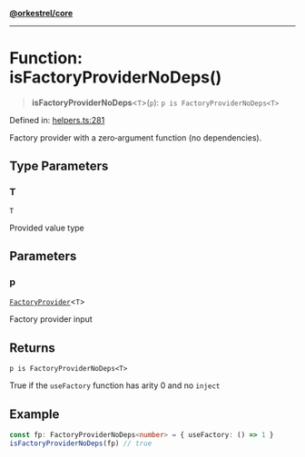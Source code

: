 [**@orkestrel/core**](../index.md)

***

# Function: isFactoryProviderNoDeps()

> **isFactoryProviderNoDeps**\<`T`\>(`p`): `p is FactoryProviderNoDeps<T>`

Defined in: [helpers.ts:281](https://github.com/orkestrel/core/blob/cbe5b2d7b027ca6f0f1301ef32750afb69b4764b/src/helpers.ts#L281)

Factory provider with a zero‑argument function (no dependencies).

## Type Parameters

### T

`T`

Provided value type

## Parameters

### p

[`FactoryProvider`](../type-aliases/FactoryProvider.md)\<`T`\>

Factory provider input

## Returns

`p is FactoryProviderNoDeps<T>`

True if the `useFactory` function has arity 0 and no `inject`

## Example

```ts
const fp: FactoryProviderNoDeps<number> = { useFactory: () => 1 }
isFactoryProviderNoDeps(fp) // true
```
